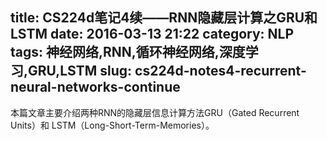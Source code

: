 title: CS224d笔记4续——RNN隐藏层计算之GRU和LSTM
date: 2016-03-13 21:22
category: NLP
tags: 神经网络,RNN,循环神经网络,深度学习,GRU,LSTM
slug: cs224d-notes4-recurrent-neural-networks-continue
---

本篇文章主要介绍两种RNN的隐藏层信息计算方法GRU（Gated Recurrent Units）和
LSTM（Long-Short-Term-Memories）。

